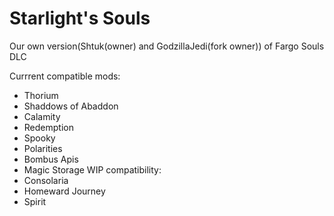 # Starlight's Souls

Our own version(Shtuk(owner) and GodzillaJedi(fork owner)) of Fargo Souls DLC

Currrent compatible mods:
- Thorium
- Shaddows of Abaddon
- Calamity
- Redemption
- Spooky
- Polarities
- Bombus Apis
- Magic Storage
WIP compatibility:
- Consolaria
- Homeward Journey
- Spirit
